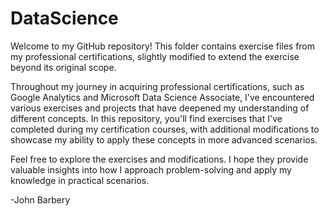 # DataScience

Welcome to my GitHub repository! This folder contains exercise files from my professional certifications, slightly modified to extend the exercise beyond its original scope.

Throughout my journey in acquiring professional certifications, such as Google Analytics and Microsoft Data Science Associate, I've encountered various exercises and projects that have deepened my understanding of different concepts. In this repository, you'll find exercises that I've completed during my certification courses, with additional modifications to showcase my ability to apply these concepts in more advanced scenarios.

Feel free to explore the exercises and modifications. I hope they provide valuable insights into how I approach problem-solving and apply my knowledge in practical scenarios.

-John Barbery
